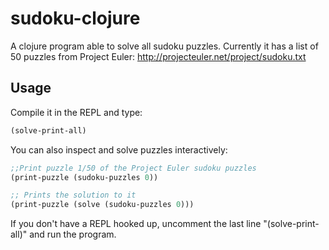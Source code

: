# sudoku-clojure

A clojure program able to solve all sudoku puzzles. Currently it has a list of 50 puzzles from Project Euler:
http://projecteuler.net/project/sudoku.txt

## Usage

Compile it in the REPL and type:

```clojure
(solve-print-all)
```
You can also inspect and solve puzzles interactively:

```clojure
;;Print puzzle 1/50 of the Project Euler sudoku puzzles
(print-puzzle (sudoku-puzzles 0))

;; Prints the solution to it
(print-puzzle (solve (sudoku-puzzles 0)))
```
If you don't have a REPL hooked up, uncomment the last line "(solve-print-all)" and run the program.

